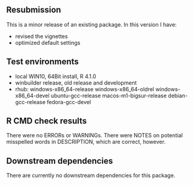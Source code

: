 ## Resubmission
This is a minor release of an existing package. In this version I have:

* revised the vignettes
* optimized default settings


## Test environments
* local WIN10, 64Bit install, R 4.1.0
* winbuilder release, old release and development
* rhub: windows-x86_64-release
				windows-x86_64-oldrel
				windows-x86_64-devel
				ubuntu-gcc-release
				macos-m1-bigsur-release
				debian-gcc-release
				fedora-gcc-devel


## R CMD check results
There were no ERRORs or WARNINGs. There were NOTES on potential misspelled words
in DESCRIPTION, which are correct, however.

## Downstream dependencies
There are currently no downstream dependencies for this package.
